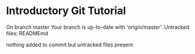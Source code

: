 # Introductory Git Tutorial
On branch master
Your branch is up-to-date with 'origin/master'.
Untracked files:
	READMEmd

nothing added to commit but untracked files present
